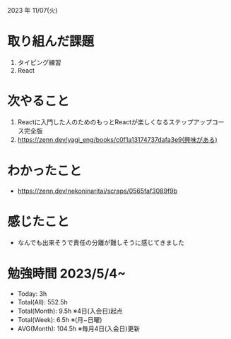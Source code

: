 2023 年 11/07(火)

# 取り組んだ課題

1. タイピング練習
4. React

# 次やること

1. Reactに入門した人のためのもっとReactが楽しくなるステップアップコース完全版
2. https://zenn.dev/yagi_eng/books/c0f1a13174737dafa3e9(興味がある)

# わかったこと

* https://zenn.dev/nekoninaritai/scraps/0565faf3089f9b

# 感じたこと

* なんでも出来そうで責任の分離が難しそうに感じてきました

# 勉強時間 2023/5/4~

* Today: 3h
* Total(All): 552.5h　
* Total(Month): 9.5h ※4日(入会日)起点
* Total(Week): 6.5h ※(月~日曜)
* AVG(Month): 104.5h ※毎月4日(入会日)更新

